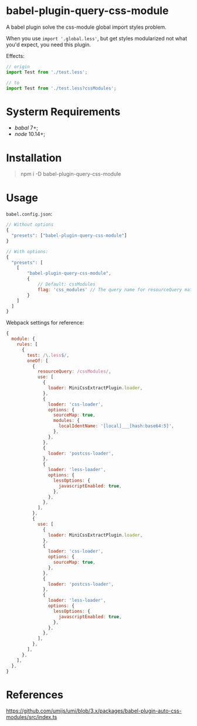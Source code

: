 # babel-plugin-query-css-module

A babel plugin solve the css-module global import styles problem.

When you use `import '.global.less'`, but get styles modularized not what you'd expect, you need this plugin.

Effects:
```javascript
// origin
import Test from './test.less';

// to
import Test from './test.less?cssModules';
```

# Systerm Requirements

- *babal* 7+;
- *node* 10.14+;

# Installation

> npm i -D babel-plugin-query-css-module

# Usage

`babel.config.json`:
```javascript
// Without options
{
  "presets": ["babel-plugin-query-css-module"]
}

// With options:
{
  "presets": [
    [
        "babel-plugin-query-css-module",
        {
            // Default: cssModules
            flag: 'css_modules' // The query name for resourceQuery match.
        }
    ]
  ]
}
```

Webpack settings  for reference:
```javascript
{
  module: {
    rules: [
      {
        test: /\.less$/,
        oneOf: [
          {
            resourceQuery: /cssModules/,
            use: [
              {
                loader: MiniCssExtractPlugin.loader,
              },
              {
                loader: 'css-loader',
                options: {
                  sourceMap: true,
                  modules: {
                    localIdentName: '[local]___[hash:base64:5]',
                  },
                },
              },
              {
                loader: 'postcss-loader',
              },
              {
                loader: 'less-loader',
                options: {
                  lessOptions: {
                    javascriptEnabled: true,
                  },
                },
              },
            ],
          },
          {
            use: [
              {
                loader: MiniCssExtractPlugin.loader,
              },
              {
                loader: 'css-loader',
                options: {
                  sourceMap: true,
                },
              },
              {
                loader: 'postcss-loader',
              },
              {
                loader: 'less-loader',
                options: {
                  lessOptions: {
                    javascriptEnabled: true,
                  },
                },
              },
            ],
          },
        ],
      },
    ],
  },
}
```

# References

https://github.com/umijs/umi/blob/3.x/packages/babel-plugin-auto-css-modules/src/index.ts